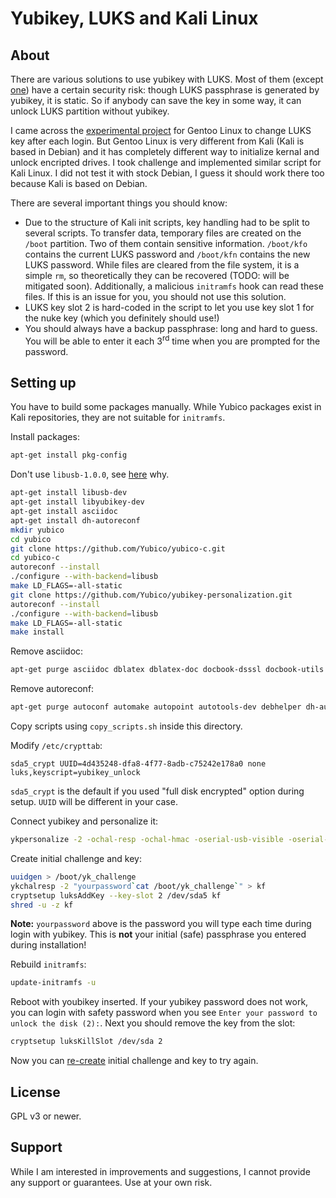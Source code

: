 # Yubikey, LUKS and Kali Linux

## About

There are various solutions to use yubikey with LUKS. Most of them (except [one](https://github.com/flowolf/initramfs_ykfde/)) have a certain security risk: though LUKS passphrase is generated by yubikey, it is static. So if anybody can save the key in some way, it can unlock LUKS partition without yubikey.

I came across the [experimental project](https://github.com/flowolf/initramfs_ykfde/) for Gentoo Linux to change LUKS key after each login. But Gentoo Linux is very different from Kali (Kali is based in Debian) and it has completely different way to initialize kernal and unlock encripted drives. I took challenge and implemented similar script for Kali Linux. I did not test it with stock Debian, I guess it should work there too because Kali is based on Debian.

There are several important things you should know:

* Due to the structure of Kali init scripts, key handling had to be split to several scripts. To transfer data, temporary files are created on the `/boot` partition. Two of them contain sensitive information. `/boot/kfo` contains the current LUKS password and `/boot/kfn` contains the new LUKS password. While files are cleared from the file system, it is a simple `rm`, so theoretically they can be recovered (TODO: will be mitigated soon). Additionally, a malicious `initramfs` hook can read these files. If this is an issue for you, you should not use this solution.
* LUKS key slot 2 is hard-coded in the script to let you use key slot 1 for the nuke key (which you definitely should use!)
* You should always have a backup passphrase: long and hard to guess. You will be able to enter it each 3<sup>rd</sup> time when you are prompted for the password.

## Setting up

You have to build some packages manually. While Yubico packages exist in Kali repositories, they are not suitable for `initramfs`.

Install packages:

```sh
apt-get install pkg-config
```

Don't use `libusb-1.0.0`, see [here](http://forum.yubico.com/viewtopic.php?f=16&t=858) why.

```sh
apt-get install libusb-dev
apt-get install libyubikey-dev
apt-get install asciidoc
apt-get install dh-autoreconf
mkdir yubico
cd yubico
git clone https://github.com/Yubico/yubico-c.git
cd yubico-c
autoreconf --install
./configure --with-backend=libusb
make LD_FLAGS=-all-static
git clone https://github.com/Yubico/yubikey-personalization.git
autoreconf --install
./configure --with-backend=libusb
make LD_FLAGS=-all-static
make install
```

Remove asciidoc:

```sh
apt-get purge asciidoc dblatex dblatex-doc docbook-dsssl docbook-utils docbook-xml docbook-xsl fonts-texgyre jadetex libfile-homedir-perl libfile-which-perl libosp5 libostyle1c2 libsgmls-perl libxml2-utils libyaml-tiny-perl lynx lynx-common openjade opensp preview-latex-style prosper ps2eps sgml-data sgmlspl tex-gyre texlive texlive-bibtex-extra texlive-extra-utils texlive-font-utils texlive-fonts-recommended texlive-fonts-recommended-doc texlive-generic-recommended texlive-htmlxml texlive-latex-extra texlive-latex-extra-doc texlive-latex-recommended texlive-latex-recommended-doc texlive-luatex texlive-math-extra texlive-pictures texlive-pictures-doc texlive-pstricks texlive-pstricks-doc tipa xmlto xsltproc
```

Remove autoreconf:

```sh
apt-get purge autoconf automake autopoint autotools-dev debhelper dh-autoreconf dh-strip-nondeterminism gettext intltool-debian libarchive-zip-perl libfile-stripnondeterminism-perl libltdl-dev libmail-sendmail-perl libsys-hostname-long-perl libtool po-debconf
```

Copy scripts using `copy_scripts.sh` inside this directory.

Modify `/etc/crypttab`:

```
sda5_crypt UUID=4d435248-dfa8-4f77-8adb-c75242e178a0 none luks,keyscript=yubikey_unlock
```

`sda5_crypt` is the default if you used "full disk encrypted" option during setup. `UUID` will be different in your case.

Connect yubikey and personalize it:

```sh
ykpersonalize -2 -ochal-resp -ochal-hmac -oserial-usb-visible -oserial-api-visible
```

<a href="initial"></a>Create initial challenge and key:

```sh
uuidgen > /boot/yk_challenge
ykchalresp -2 "yourpassword`cat /boot/yk_challenge`" > kf
cryptsetup luksAddKey --key-slot 2 /dev/sda5 kf
shred -u -z kf
```

**Note:** `yourpassword` above is the password you will type each time during login with yubikey. This is **not** your initial (safe) passphrase you entered during installation!

Rebuild `initramfs`:

```sh
update-initramfs -u
```

Reboot with youbikey inserted. If your yubikey password does not work, you can login with safety password when you see `Enter your password to unlock the disk (2):`. Next you should remove the key from the slot:

```sh
cryptsetup luksKillSlot /dev/sda 2
```

Now you can [re-create](#initial) initial challenge and key to try again.

## License

GPL v3 or newer.

## Support

While I am interested in improvements and suggestions, I cannot provide any support or guarantees. Use at your own risk.
